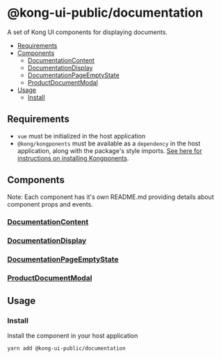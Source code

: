 # @kong-ui-public/documentation

A set of Kong UI components for displaying documents.

- [Requirements](#requirements)
- [Components](#components)
  - [DocumentationContent](#documentationcontent)
  - [DocumentationDisplay](#documentationdisplay)
  - [DocumentationPageEmptyState](#documentationpageemptystate)
  - [ProductDocumentModal](#productdocumentmodal)
- [Usage](#usage)
  - [Install](#install)

## Requirements

- `vue` must be initialized in the host application
- `@kong/kongponents` must be available as a `dependency` in the host application, along with the package's style imports. [See here for instructions on installing Kongponents](https://kongponents.konghq.com/#globally-install-all-kongponents).

## Components

Note: Each component has it's own README.md providing details about component props and events.

### [DocumentationContent](./docs/DocumentationContent/README.md)

### [DocumentationDisplay](./docs/DocumentationDisplay/README.md)

### [DocumentationPageEmptyState](./docs/DocumentationPageEmptyState/README.md)

### [ProductDocumentModal](./docs/ProductDocumentModal/README.md)

## Usage

### Install

Install the component in your host application

```sh
yarn add @kong-ui-public/documentation
```
